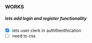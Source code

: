 ### WORKS

##### lets add login and register functionality

- [x] lets user clerk in auththenthication
- [ ] need to css
